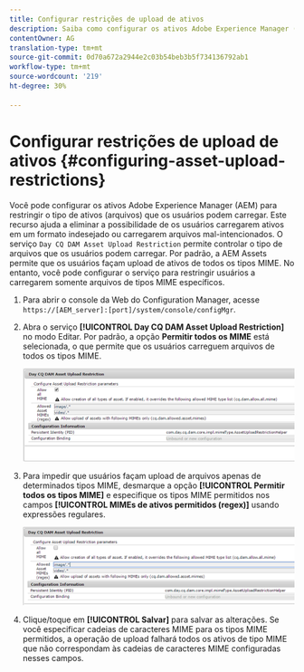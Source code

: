 ```yaml
---
title: Configurar restrições de upload de ativos
description: Saiba como configurar os ativos Adobe Experience Manager (AEM) para restringir o tipo de ativos (arquivos) que os usuários podem carregar.
contentOwner: AG
translation-type: tm+mt
source-git-commit: 0d70a672a2944e2c03b54beb3b5f734136792ab1
workflow-type: tm+mt
source-wordcount: '219'
ht-degree: 30%

---
```



# Configurar restrições de upload de ativos {#configuring-asset-upload-restrictions}

Você pode configurar os ativos Adobe Experience Manager (AEM) para restringir o tipo de ativos (arquivos) que os usuários podem carregar. Este recurso ajuda a eliminar a possibilidade de os usuários carregarem ativos em um formato indesejado ou carregarem arquivos mal-intencionados. O serviço `Day CQ DAM Asset Upload Restriction` permite controlar o tipo de arquivos que os usuários podem carregar. Por padrão, a AEM Assets permite que os usuários façam upload de ativos de todos os tipos MIME. No entanto, você pode configurar o serviço para restringir usuários a carregarem somente arquivos de tipos MIME específicos.

1. Para abrir o console da Web do Configuration Manager, acesse `https://[AEM_server]:[port]/system/console/configMgr`.
1. Abra o serviço **[!UICONTROL Day CQ DAM Asset Upload Restriction]** no modo Editar. Por padrão, a opção **Permitir todos os MIME** está selecionada, o que permite que os usuários carreguem arquivos de todos os tipos MIME.

   ![chlimage_1-378](assets/chlimage_1-378.png)

1. Para impedir que usuários façam upload de arquivos apenas de determinados tipos MIME, desmarque a opção **[!UICONTROL Permitir todos os tipos MIME]** e especifique os tipos MIME permitidos nos campos **[!UICONTROL MIMEs de ativos permitidos (regex)]** usando expressões regulares.

   ![chlimage_1-379](assets/chlimage_1-379.png)

1. Clique/toque em **[!UICONTROL Salvar]** para salvar as alterações. Se você especificar cadeias de caracteres MIME para os tipos MIME permitidos, a operação de upload falhará todos os ativos de tipo MIME que não correspondam às cadeias de caracteres MIME configuradas nesses campos.
